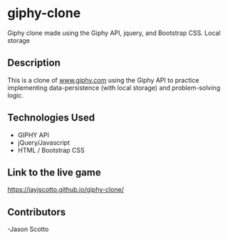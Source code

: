 # giphy-clone
Giphy clone made using the Giphy API, jquery, and Bootstrap CSS. Local storage 

## Description
This is a clone of www.giphy.com using the Giphy API to practice implementing data-persistence (with local storage) and problem-solving logic.

## Technologies Used
- GIPHY API
- jQuery/Javascript
- HTML / Bootstrap CSS

## Link to the live game
https://jayjscotto.github.io/giphy-clone/

## Contributors
-Jason Scotto
